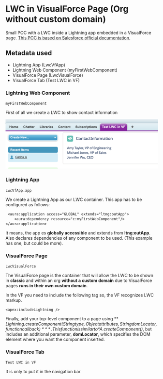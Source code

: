 # LWC in VisualForce Page (Org without custom domain)

Small POC with a LWC inside a Lightning app embedded in a VisualForce page. 
[This POC is based on Salesforce official documentation.](https://developer.salesforce.com/docs/atlas.en-us.lightning.meta/lightning/components_visualforce.htm)

## Metadata used
* Lightning App (LwcVfApp)
* Lightning Web Component (myFirstWebComponent)
* VisualForce Page (LwcVisualForce)
* VisualForce Tab (Test LWC in VF)

### Lightning Web Component

    myFirstWebComponent

First of all we create a LWC to show contact information

![Screenshot](images/lwcVF.png)

### Lightning App

    LwcVfApp.app

We create a Lightning App as our LWC container. This app has to be configured as follows: 

     <aura:application access="GLOBAL" extends="ltng:outApp"> 
        <aura:dependency resource="c:myFirstWebComponent"/>
    </aura:application>

It means, the app es **globally accessible** and extends from **ltng:outApp**. Also declares dependencies of any component to be used. (This example has one, but could be more).

### VisualForce Page 

    LwcVisualForce

The VisualForce page is the container that will allow the LWC to be shown in **classic** and within an org **without a custom domain** due to VisualForce pages **runs in their own custom domain**. 

In the VF you need to include the following tag so, the VF recognizes LWC markup.

    <apex:includeLightning />

Finally, add your top-level component to a page using ** *$Lightning.createComponent(String type, Object attributes, String domLocator, function callback)* **. This function is similar to *$A.createComponent()*, but includes an additional parameter, **domLocator**, which specifies the DOM element where you want the component inserted.

### VisualForce Tab 
    Test LWC in VF

It is only to put it in the navigation bar
